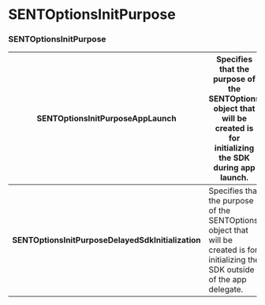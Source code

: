 # SENTOptionsInitPurpose

### SENTOptionsInitPurpose

| **SENTOptionsInitPurposeAppLaunch**                | Specifies that the purpose of the SENTOptions object that will be created is for initializing the SDK during app launch.           |   |
| -------------------------------------------------- | ---------------------------------------------------------------------------------------------------------------------------------- | - |
| **SENTOptionsInitPurposeDelayedSdkInitialization** | Specifies that the purpose of the SENTOptions object that will be created is for initializing the SDK outside of the app delegate. |   |
